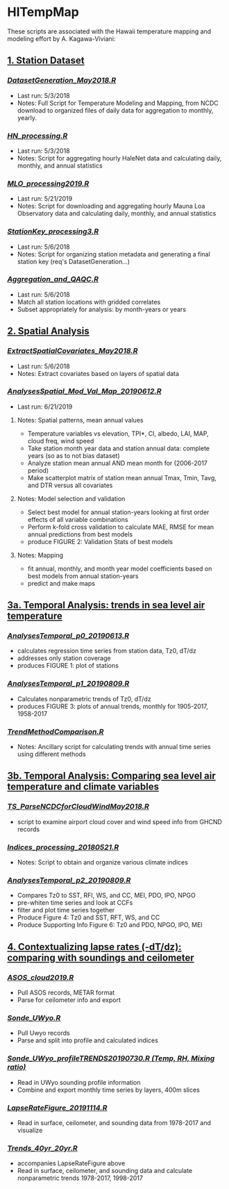 # HITempMap
These scripts are associated with the Hawaii temperature mapping and modeling effort by A. Kagawa-Viviani:

## [1. Station Dataset](../master/StationDataset)
### *[DatasetGeneration_May2018.R](../master/StationDataset/DatasetGeneration_May2018.R)*
- Last run: 5/3/2018
- Notes: Full Script for Temperature Modeling and Mapping, from NCDC download to organized files of daily data for aggregation to monthly, yearly.

### *[HN_processing.R](../master/StationDataset/HN_processing.R)*
- Last run: 5/3/2018
- Notes: Script for aggregating hourly HaleNet data and calculating daily, monthly, and annual statistics

### *[MLO_processing2019.R](../master/StationDataset/MLO_processing2019.R)*
- Last run: 5/21/2019
- Notes: Script for downloading and aggregating hourly Mauna Loa Observatory data and calculating daily, monthly, and annual statistics

### *[StationKey_processing3.R](../master/StationDataset/StationKey_processing3.R)*
- Last run: 5/6/2018
- Notes: Script for organizing station metadata and generating a final station key (req's DatasetGeneration...)

### *[Aggregation_and_QAQC.R](../master/StationDataset/Aggregation_and_QAQC.R)*
- Last run: 5/6/2018
- Match all station locations with gridded correlates
- Subset appropriately for analysis: by month-years or years

## [2. Spatial Analysis](../master/SpatialAnalysis)
### *[ExtractSpatialCovariates_May2018.R](../master/SpatialAnalysis/ExtractSpatialCovariates_May2018.R)*
- Last run: 5/6/2018
- Notes: Extract covariates based on layers of spatial data

### *[AnalysesSpatial_Mod_Val_Map_20190612.R](../master/SpatialAnalysis/AnalysesSpatial_Mod_Val_Map_20190612.R)*
- Last run: 6/21/2019
1. Notes: Spatial patterns, mean annual values
   - Temperature variables vs elevation, TPI*, CI, albedo, LAI, MAP, cloud freq, wind speed
   - Take station month year data and station annual data: complete years (so as to not bias dataset)
   - Analyze station mean annual AND mean month for (2006-2017 period)
   - Make scatterplot matrix of station mean annual Tmax, Tmin, Tavg, and DTR versus all covariates

2. Notes: Model selection and validation
   - Select best model for annual station-years looking at first order effects of all variable combinations
   - Perform k-fold cross validation to calculate MAE, RMSE for mean annual predictions from best models
   - produce FIGURE 2: Validation Stats of best models

3. Notes: Mapping
   - fit annual, monthly, and month year model coefficients based on best models from annual station-years
   - predict and make maps

## [3a. Temporal Analysis: trends in sea level air temperature](../master/TemporalAnalysis)
### *[AnalysesTemporal_p0_20190613.R](../TemporalAnalysis/AnalysesTemporal_p0_20190613.R)*
- calculates regression time series from station data, Tz0, dT/dz
- addresses only station coverage 
- produces FIGURE 1: plot of stations

### *[AnalysesTemporal_p1_20190809.R](../master/TemporalAnalysis/AnalysesTemporal_p1_20190809.R)*	
- Calculates nonparametric trends of Tz0, dT/dz
- produces FIGURE 3: plots of annual trends, monthly for 1905-2017, 1958-2017

### *[TrendMethodComparison.R](../master/TemporalAnalysis/TrendMethodComparison.R)*
- Notes: Ancillary script for calculating trends with annual time series using different methods

## [3b. Temporal Analysis: Comparing sea level air temperature and climate variables](../master/TemporalAnalysis)
### *[TS_ParseNCDCforCloudWindMay2018.R](../TemporalAnalysis/TS_ParseNCDCforCloudWindMay2018.R)*
- script to examine airport cloud cover and wind speed info from GHCND records

### *[Indices_processing_20180521.R](../master/TemporalAnalysis/Indices_processing_20180521.R)*
- Notes: Script to obtain and organize various climate indices

### *[AnalysesTemporal_p2_20190809.R](../master/TemporalAnalysis/AnalysesTemporal_p2_20190809.R)*
- Compares Tz0 to SST, RFI, WS, and CC, MEI, PDO, IPO, NPGO
- pre-whiten time series and look at CCFs
- filter and plot time series together
- Produce Figure 4: Tz0 and SST, RFT, WS, and CC
- Produce Supporting Info Figure 6: Tz0 and PDO, NPGO, IPO, MEI

## [4. Contextualizing lapse rates (-dT/dz): comparing with soundings and ceilometer](../master/ContextualizingLapseRates)
### *[ASOS_cloud2019.R](../master/ContextualizingLapseRates/ASOS_cloud2019.R)*
- Pull ASOS records, METAR format
- Parse for ceilometer info and export

### *[Sonde_UWyo.R](../master/ContextualizingLapseRates/Sonde_UWyo.R)*
- Pull Uwyo records
- Parse and split into profile and calculated indices

### *[Sonde_UWyo_profileTRENDS20190730.R (Temp, RH, Mixing ratio)](../master/ContextualizingLapseRates/Sonde_UWyo_profileTRENDS20190730.R)*
- Read in UWyo sounding profile information
- Combine and export monthly time series by layers, 400m slices

### *[LapseRateFigure_20191114.R](../master/ContextualizingLapseRates/LapseRateFigure_20191114.R)*
- Read in surface, ceilometer, and sounding data from 1978-2017 and visualize

### *[Trends_40yr_20yr.R](../master/ContextualizingLapseRates/Trends_40yr_20yr.R)*
- accompanies LapseRateFigure above
- Read in surface, ceilometer, and sounding data and calculate nonparametric trends 1978-2017, 1998-2017

